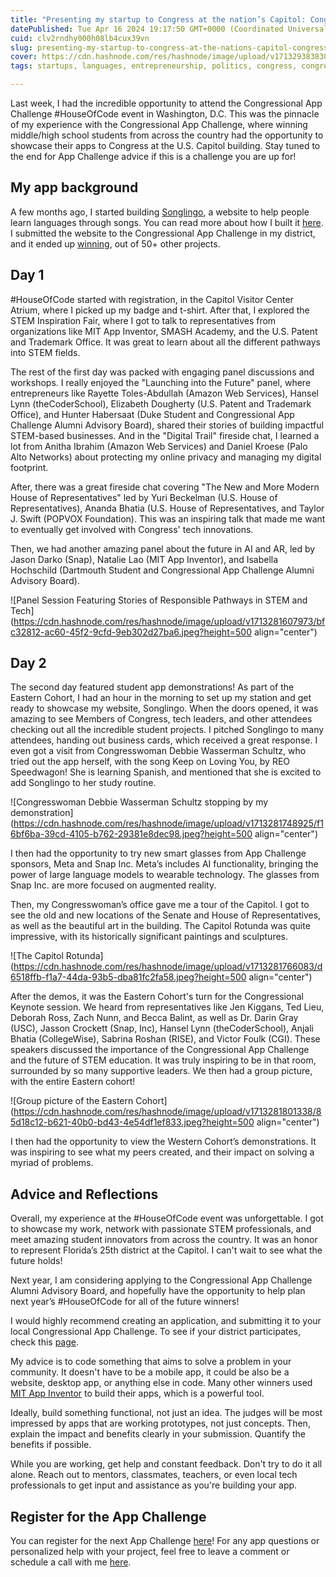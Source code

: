 ```yaml
---
title: "Presenting my startup to Congress at the nation’s Capitol: Congressional App Challenge’s #HouseOfCode"
datePublished: Tue Apr 16 2024 19:17:50 GMT+0000 (Coordinated Universal Time)
cuid: clv2rndhy000h08lb4cux39vn
slug: presenting-my-startup-to-congress-at-the-nations-capitol-congressional-app-challenges-houseofcode
cover: https://cdn.hashnode.com/res/hashnode/image/upload/v1713293838308/552d8b7e-e0e3-4535-afb1-55ad230decce.png
tags: startups, languages, entrepreneurship, politics, congress, congressional-app-challenge, houseofcode

---
```


Last week, I had the incredible opportunity to attend the Congressional App Challenge #HouseOfCode event in Washington, D.C. This was the pinnacle of my experience with the Congressional App Challenge, where winning middle/high school students from across the country had the opportunity to showcase their apps to Congress at the U.S. Capitol building. Stay tuned to the end for App Challenge advice if this is a challenge you are up for!

## My app background

A few months ago, I started building [Songlingo](https://song-lingo.com), a website to help people learn languages through songs. You can read more about how I built it [here](https://blog.adamelitzur.com/6-weeks-of-building-my-dream-with-buildspace-nights-weekends). I submitted the website to the Congressional App Challenge in my district, and it ended up [winning](https://www.congressionalappchallenge.us/23-FL25/), out of 50+ other projects.

## Day 1

#HouseOfCode started with registration, in the Capitol Visitor Center Atrium, where I picked up my badge and t-shirt. After that, I explored the STEM Inspiration Fair, where I got to talk to representatives from organizations like MIT App Inventor, SMASH Academy, and the U.S. Patent and Trademark Office. It was great to learn about all the different pathways into STEM fields.

The rest of the first day was packed with engaging panel discussions and workshops. I really enjoyed the "Launching into the Future" panel, where entrepreneurs like Rayette Toles-Abdullah (Amazon Web Services), Hansel Lynn (theCoderSchool), Elizabeth Dougherty (U.S. Patent and Trademark Office), and Hunter Habersaat (Duke Student and Congressional App Challenge Alumni Advisory Board), shared their stories of building impactful STEM-based businesses. And in the "Digital Trail" fireside chat, I learned a lot from Anitha Ibrahim (Amazon Web Services) and Daniel Kroese (Palo Alto Networks) about protecting my online privacy and managing my digital footprint.

After, there was a great fireside chat covering "The New and More Modern House of Representatives" led by Yuri Beckelman (U.S. House of Representatives), Ananda Bhatia (U.S. House of Representatives, and Taylor J. Swift (POPVOX Foundation). This was an inspiring talk that made me want to eventually get involved with Congress' tech innovations.

Then, we had another amazing panel about the future in AI and AR, led by Jason Darko (Snap), Natalie Lao (MIT App Inventor), and Isabella Hochschild (Dartmouth Student and Congressional App Challenge Alumni Advisory Board).

![Panel Session Featuring Stories of Responsible Pathways in STEM and Tech](https://cdn.hashnode.com/res/hashnode/image/upload/v1713281607973/bfc32812-ac60-45f2-9cfd-9eb302d27ba6.jpeg?height=500 align="center")

## Day 2

The second day featured student app demonstrations! As part of the Eastern Cohort, I had an hour in the morning to set up my station and get ready to showcase my website, Songlingo. When the doors opened, it was amazing to see Members of Congress, tech leaders, and other attendees checking out all the incredible student projects. I pitched Songlingo to many attendees, handing out business cards, which received a great response. I even got a visit from Congresswoman Debbie Wasserman Schultz, who tried out the app herself, with the song Keep on Loving You, by REO Speedwagon! She is learning Spanish, and mentioned that she is excited to add Songlingo to her study routine.

![Congresswoman Debbie Wasserman Schultz stopping by my demonstration](https://cdn.hashnode.com/res/hashnode/image/upload/v1713281748925/f16bf6ba-39cd-4105-b762-29381e8dec98.jpeg?height=500 align="center")

I then had the opportunity to try new smart glasses from App Challenge sponsors, Meta and Snap Inc. Meta’s includes AI functionality, bringing the power of large language models to wearable technology. The glasses from Snap Inc. are more focused on augmented reality.

Then, my Congresswoman’s office gave me a tour of the Capitol. I got to see the old and new locations of the Senate and House of Representatives, as well as the beautiful art in the building. The Capitol Rotunda was quite impressive, with its historically significant paintings and sculptures.

![The Capitol Rotunda](https://cdn.hashnode.com/res/hashnode/image/upload/v1713281766083/d6518ffb-f1a7-44da-93b5-dba81fc2fa58.jpeg?height=500 align="center")

After the demos, it was the Eastern Cohort's turn for the Congressional Keynote session. We heard from representatives like Jen Kiggans, Ted Lieu, Deborah Ross, Zach Nunn, and Becca Balint, as well as Dr. Darin Gray (USC), Jasson Crockett (Snap, Inc), Hansel Lynn (theCoderSchool), Anjali Bhatia (CollegeWise), Sabrina Roshan (RISE), and Victor Foulk (CGI). These speakers discussed the importance of the Congressional App Challenge and the future of STEM education. It was truly inspiring to be in that room, surrounded by so many supportive leaders. We then had a group picture, with the entire Eastern cohort!

![Group picture of the Eastern Cohort](https://cdn.hashnode.com/res/hashnode/image/upload/v1713281801338/85d18c12-b621-40b0-bd43-4e54df1ef833.jpeg?height=500 align="center")

I then had the opportunity to view the Western Cohort’s demonstrations. It was inspiring to see what my peers created, and their impact on solving a myriad of problems.

## Advice and Reflections

Overall, my experience at the #HouseOfCode event was unforgettable. I got to showcase my work, network with passionate STEM professionals, and meet amazing student innovators from across the country. It was an honor to represent Florida’s 25th district at the Capitol. I can't wait to see what the future holds!

Next year, I am considering applying to the Congressional App Challenge Alumni Advisory Board, and hopefully have the opportunity to help plan next year’s #HouseOfCode for all of the future winners!

I would highly recommend creating an application, and submitting it to your local Congressional App Challenge. To see if your district participates, check this [page](https://www.congressionalappchallenge.us/students/participating-districts/).

My advice is to code something that aims to solve a problem in your community. It doesn't have to be a mobile app, it could be also be a website, desktop app, or anything else in code. Many other winners used [MIT App Inventor](https://appinventor.mit.edu/) to build their apps, which is a powerful tool.

Ideally, build something functional, not just an idea. The judges will be most impressed by apps that are working prototypes, not just concepts. Then, explain the impact and benefits clearly in your submission. Quantify the benefits if possible.

While you are working, get help and constant feedback. Don't try to do it all alone. Reach out to mentors, classmates, teachers, or even local tech professionals to get input and assistance as you're building your app.

## Register for the App Challenge

You can register for the next App Challenge [here](https://www.congressionalappchallenge.us/)! For any app questions or personalized help with your project, feel free to leave a comment or schedule a call with me [here](https://cal.com/adamelitzur).